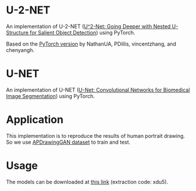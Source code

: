 # U-2-NET
An implementation of U-2-NET ([U^2-Net: Going Deeper with Nested U-Structure for Salient Object Detection](https://arxiv.org/pdf/2005.09007.pdf)) using PyTorch.

Based on the [PyTorch version](https://github.com/NathanUA/U-2-Net) by NathanUA, PDillis, vincentzhang, and chenyangh.

# U-NET
An implementation of U-NET ([U-Net: Convolutional Networks for Biomedical Image Segmentation](https://arxiv.org/pdf/1505.04597.pdf)) using PyTorch.

# Application
This implementation is to reproduce the results of human portrait drawing. So we use [APDrawingGAN dataset](https://github.com/yiranran/APDrawingGAN) to train and test.

# Usage
The models can be downloaded at [this link](https://pan.baidu.com/s/18EKG2vzxJ9a2AujTj6C28w) (extraction code: xdu5).
